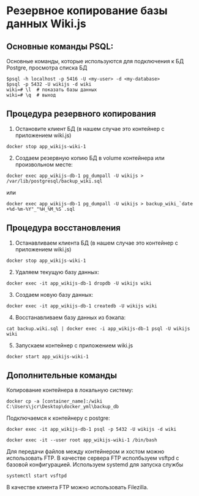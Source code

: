 # Резервное копирование базы данных Wiki.js

## Основные команды PSQL:
Основные команды, которые используются для подключения к БД Postgre, просмотра списка БД
```
$psql -h localhost -p 5416 -U <my-user> -d <my-database>
$psql -p 5432 -U wikijs -d wiki
wiki=# \l  # показать базы данных
wiki=# \q  # выход
```

## Процедура резервного копирования
1. Остановите клиент БД (в нашем случае это контейнер c приложением wiki.js)
```
docker stop app_wikijs-wiki-1 
```
2. Создаем резервную копию БД в volume контейнера или произвольном месте:
```
docker exec app_wikijs-db-1 pg_dumpall -U wikijs > /var/lib/postgresql/backup_wiki.sql
```
или
```
docker exec app_wikijs-db-1 pg_dumpall -U wikijs > backup_wiki_`date +%d-%m-%Y"_"%H_%M_%S`.sql
```

## Процедура восстановления
1. Останавливаем клиента БД (в нашем случае это контейнер с приложением wiki.js)
```
docker stop app_wikijs-wiki-1 
```
2. Удаляем текущую базу данных:
```
docker exec -it app_wikijs-db-1 dropdb -U wikijs wiki
```
3. Создаем новую базу данных:
```
docker exec -it app_wikijs-db-1 createdb -U wikijs wiki
```
4. Восстанавливаем базу данных из бэкапа:
```
cat backup.wiki.sql | docker exec -i app_wikijs-db-1 psql -U wikijs wiki
```
5. Запускаем контейнер c приложением wiki.js
```
docker start app_wikijs-wiki-1  
```

## Дополнительные команды
Копирование контейнера в локальную систему:
```
docker cp -a [container_name]:/wiki C:\Users\jcr\Desktop\docker_yml\backup_db
```
Подключаемся к контейнеру с postgre:
```
docker exec -it app_wikijs-db-1 psql -p 5432 -U wikijs -d wiki
```
```
docker exec -it --user root app_wikijs-wiki-1 /bin/bash
```
Для передачи файлов между контейнером и хостом можно использовать FTP. 
В качестве сервера FTP исполбьзуем vsftpd с базовой конфигурацией.
Используем systemd для запуска службы
```
systemctl start vsftpd
```
В качестве клиента FTP можно использовать Filezilla.
